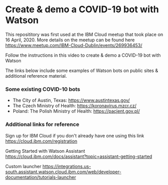 # Create & demo a COVID-19 bot with Watson 

This reposititory was first used at the IBM Cloud meetup that took place on 16 April, 2020. More details on the meetup can be found here https://www.meetup.com/IBM-Cloud-Dublin/events/269936453/

Follow the instructions in this video to create & demo a COVID-19 bot with Watson 

The links below include some examples of Watson bots on public sites & additional reference material. 


### Some existing COVID-10 bots 
* The City of Austin, Texas: https://www.austintexas.gov/ 
* The Czech Ministry of Health: https://koronavirus.mzcr.cz/ 
* Poland: The Polish Ministry of Health: https://pacjent.gov.pl/ 


### Additional links for reference
Sign up for IBM Cloud if you don't already have one using this link https://cloud.ibm.com/registration

Getting  Started with Watson Assistant https://cloud.ibm.com/docs/assistant?topic=assistant-getting-started

Custom launcher https://integrations.us-south.assistant.watson.cloud.ibm.com/web/developer-documentation/tutorials-launcher
